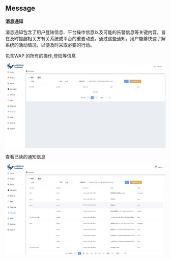 ## Message

**消息通知**

消息通知包含了用户登陆信息、平台操作信息以及可能的告警信息等关键内容，旨在及时提醒相关方有关系统或平台的重要动态。通过这些通知，用户能够快速了解系统的活动情况，以便及时采取必要的行动。

包含WAP 的所有的操作,登陆等信息

![1](../../../images/whalealPlatformImages/Message.png)



查看已读的通知信息

![1](../../../images/whalealPlatformImages/Message1.png)